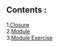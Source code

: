 ## Contents :

1.[Closure](Closure.md)<br>
2.[Module](Module.md)<br>
3.[Module Exercise](Module_exercise.md)
